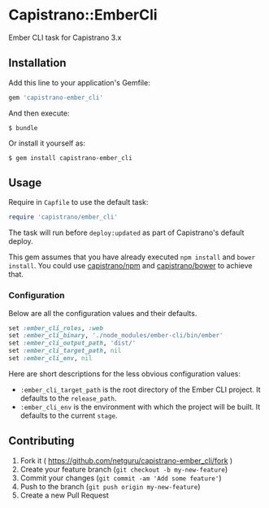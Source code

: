 # Capistrano::EmberCli

Ember CLI task for Capistrano 3.x

## Installation

Add this line to your application's Gemfile:

```ruby
gem 'capistrano-ember_cli'
```

And then execute:

    $ bundle

Or install it yourself as:

    $ gem install capistrano-ember_cli

## Usage

Require in `Capfile` to use the default task:

```ruby
require 'capistrano/ember_cli'
```

The task will run before `deploy:updated` as part of Capistrano's default deploy.

This gem assumes that you have already executed `npm install` and `bower install`. You could use [capistrano/npm](https://github.com/capistrano/npm) and [capistrano/bower](https://github.com/platanus/capistrano-bower) to achieve that.

### Configuration

Below are all the configuration values and their defaults.
```ruby
set :ember_cli_roles, :web
set :ember_cli_binary, './node_modules/ember-cli/bin/ember'
set :ember_cli_output_path, 'dist/'
set :ember_cli_target_path, nil
set :ember_cli_env, nil
```

Here are short descriptions for the less obvious configuration values:
* `:ember_cli_target_path` is the root directory of the Ember CLI project. It defaults to the `release_path`.
* `:ember_cli_env` is the environment with which the project will be built. It defaults to the current `stage`.

## Contributing

1. Fork it ( https://github.com/netguru/capistrano-ember_cli/fork )
2. Create your feature branch (`git checkout -b my-new-feature`)
3. Commit your changes (`git commit -am 'Add some feature'`)
4. Push to the branch (`git push origin my-new-feature`)
5. Create a new Pull Request
